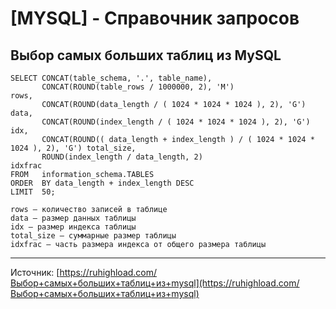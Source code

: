 # [MYSQL] - Справочник запросов

## Выбор самых больших таблиц из MySQL

```
SELECT CONCAT(table_schema, '.', table_name),
       CONCAT(ROUND(table_rows / 1000000, 2), 'M')                                    rows,
       CONCAT(ROUND(data_length / ( 1024 * 1024 * 1024 ), 2), 'G')                    data,
       CONCAT(ROUND(index_length / ( 1024 * 1024 * 1024 ), 2), 'G')                   idx,
       CONCAT(ROUND(( data_length + index_length ) / ( 1024 * 1024 * 1024 ), 2), 'G') total_size,
       ROUND(index_length / data_length, 2)                                           idxfrac
FROM   information_schema.TABLES
ORDER  BY data_length + index_length DESC
LIMIT  50;
```

```
rows — количество записей в таблице
data — размер данных таблицы
idx — размер индекса таблицы
total_size — суммарные размер таблицы
idxfrac — часть размера индекса от общего размера таблицы
```

- - -

Источник: [https://ruhighload.com/Выбор+самых+больших+таблиц+из+mysql](https://ruhighload.com/Выбор+самых+больших+таблиц+из+mysql)